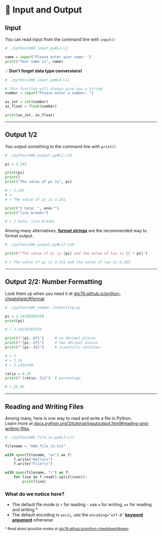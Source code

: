 <!-- .slide: id="-input-and-output" -->

# 🐍 Input and Output
<!-- .element: class="headline" -->

## Input

You can read input from the command line with `input()`

```py
# ./python/m06_input.py#L1-L2

name = input("Please enter your name: ")
print("Your name is", name)
```

<div class="fragment">

💡 **Don't forget data type conversions!**

```py
# ./python/m06_input.py#L4-L11

# this function will always give you a string
number = input("Please enter a number: ")

as_int = int(number)
as_float = float(number)

print(as_int, as_float)

```

</div>

---

## Output 1/2

You output something to the command line with `print()`

```py
# ./python/m06_output.py#L1-L14

pi = 3.141

print(pi)
print()
print("The value of pi is", pi)

# > 3.141
# >
# > The value of pi is 3.141

print("I hate: ", end="")
print("line breaks")

# > I hate: line breaks
```

Among many alternatives, [**format strings**](https://docs.python.org/3/library/string.html#string-formatting) are the recommended way to format output.

```py
# ./python/m06_output.py#L17-L19

print(f"The value of pi is {pi} and the value of tau is {2 * pi}")

# > The value of pi is 3.141 and the value of tau is 6.282
```

---

## Output 2/2: Number Formatting

Look them up when you need it at [gto76.github.io/python-cheatsheet/#format](https://gto76.github.io/python-cheatsheet/#format)

```py
# ./python/m06_number_formatting.py

pi = 3.14159265359
print(pi)

# > 3.14159265359

print(f"{pi:.0f}")     # no decimal places
print(f"{pi:.2f}")     # two decimal places
print(f"{pi:.3e}")     # scientific notation

# > 3
# > 3.14
# > 3.142e+00

ratio = 0.25
print(f"{ratio:.1%}")  # percentage

# > 25.0%

```

---

## Reading and Writing Files

Among many, here is one way to read and write a file in Python.  
Learn more at [docs.python.org/3/tutorial/inputoutput.html#reading-and-writing-files](https://docs.python.org/3/tutorial/inputoutput.html#reading-and-writing-files).

```py [|5-7|9-11|]
# ./python/m06_file_io.py#L3-L11

filename = "m06_file_io.txt"

with open(filename, "w+") as f:
    f.write("Hello\n")
    f.write("File!\n")

with open(filename, "r") as f:
    for line in f.read().splitlines():
        print(line)
```

<div class="fragment">

### What do we notice here?

- The default file mode is `r` for reading - use `w` for writing, `w+` for reading and writing *
- The default encoding is `ascii`, use the `encoding="utf-8"` [**keyword argument**](https://docs.python.org/3/glossary.html#term-argument) otherwise

<small>* Read about possible modes at [gto76.github.io/python-cheatsheet/#open](https://gto76.github.io/python-cheatsheet/#open).</small>

</div>
